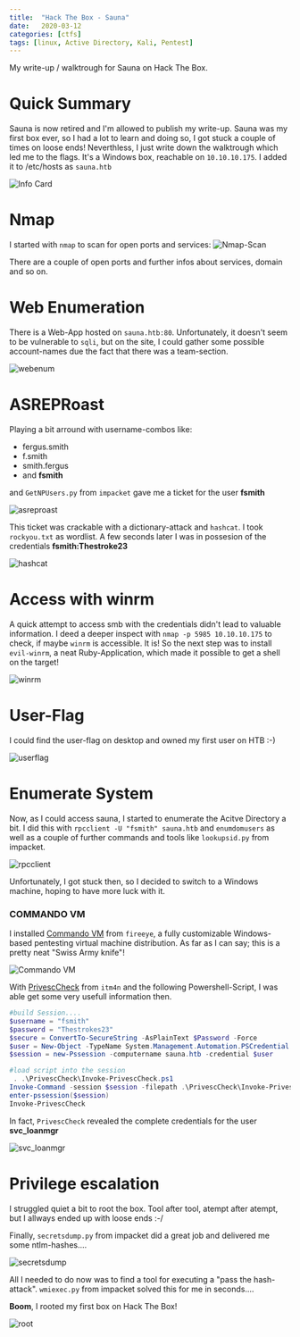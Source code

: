 ```yaml
---
title:  "Hack The Box - Sauna"
date:   2020-03-12
categories: [ctfs]
tags: [linux, Active Directory, Kali, Pentest]
---
```

My write-up / walktrough for Sauna on Hack The Box.

# Quick Summary
Sauna is now retired and I'm allowed to publish my write-up. Sauna was my first box ever, so I had a lot to learn and doing so, I got stuck a couple of times on loose ends! Neverthless, I just write down the walktrough which led me to the flags.
It's a Windows box, reachable on `10.10.10.175`. I added it to /etc/hosts as `sauna.htb`

![Info Card](/images/sauna/infocard.png)

# Nmap
I started with `nmap` to scan for open ports and services:
![Nmap-Scan](/images/sauna/nmap.png)

There are a couple of open ports and further infos about services, domain and so on.

# Web Enumeration
There is a Web-App hosted on `sauna.htb:80`. Unfortunately, it doesn't seem to be vulnerable to `sqli`, but on the site, I could gather some possible account-names due the fact that there was a team-section.

![webenum](/images/sauna/webenum.png)

# ASREPRoast
Playing a bit arround with username-combos like:
* fergus.smith
* f.smith
* smith.fergus
* and **fsmith**

and `GetNPUsers.py` from `impacket` gave me a ticket for the user **fsmith**  

![asreproast](/images/sauna/asreproast.png)

This ticket was crackable with a dictionary-attack and `hashcat`. I took `rockyou.txt` as wordlist. A few seconds later I was in possesion of the credentials **fsmith:Thestroke23**

![hashcat](/images/sauna/hashcat.png)

# Access with winrm
A quick attempt to access smb with the credentials didn't lead to valuable information. I deed a deeper inspect with `nmap -p 5985 10.10.10.175` to check, if maybe `winrm` is accessible. It is!
So the next step was to install `evil-winrm`, a neat Ruby-Application, which made it possible to get a shell on the target!

![winrm](/images/sauna/winrm.png)

# User-Flag
I could find the user-flag on desktop and owned my first user on HTB :-)

![userflag](/images/sauna/userflag.png)


# Enumerate System
Now, as I could access sauna, I started to enumerate the Acitve Directory a bit. I did this with `rpcclient -U "fsmith" sauna.htb` and `enumdomusers` as well as a couple of further commands and tools like `lookupsid.py` from impacket.

![rpcclient](/images/sauna/rpcclient.png)

Unfortunately, I got stuck then, so I decided to switch to a Windows machine, hoping to have more luck with it.

### COMMANDO VM
I installed [Commando VM](https://github.com/fireeye/commando-vm) from `fireeye`, a fully customizable Windows-based pentesting virtual machine distribution. As far as I can say; this is a pretty neat "Swiss Army knife"!

![Commando VM](/images/sauna/Commando.png)

With [PrivescCheck](https://github.com/itm4n/PrivescCheck) from `itm4n` and the following Powershell-Script, I was able get some very usefull information then.

```powershell
#build Session....
$username = "fsmith" 
$password = "Thestrokes23"
$secure = ConvertTo-SecureString -AsPlainText $Password -Force  
$user = New-Object -TypeName System.Management.Automation.PSCredential -ArgumentList $username, $secure
$session = new-Pssession -computername sauna.htb -credential $user

#load script into the session
 . .\PrivescCheck\Invoke-PrivescCheck.ps1
Invoke-Command -session $session -filepath .\PrivescCheck\Invoke-PrivescCheck.ps1 
enter-pssession($session)
Invoke-PrivescCheck 
```
In fact, `PrivescCheck` revealed the complete credentials for the user **svc_loanmgr**

![svc_loanmgr](/images/sauna/svc_loanmgr.png)

# Privilege escalation
I struggled quiet a bit to root the box. Tool after tool, atempt after atempt, but I allways ended up with loose ends :-/

Finally, `secretsdump.py` from impacket did a great job and delivered me some ntlm-hashes....

![secretsdump](/images/sauna/secretsdump.png)

All I needed to do now was to find a tool for executing a "pass the hash-attack". `wmiexec.py` from impacket solved this for me in seconds....

**Boom**, I rooted my first box on Hack The Box!

![root](/images/sauna/root.png)